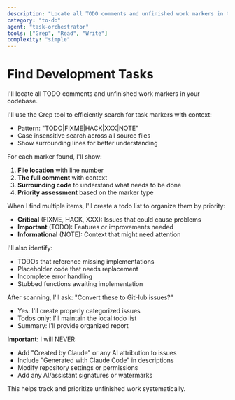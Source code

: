 ```yaml
---
description: "Locate all TODO comments and unfinished work markers in the codebase"
category: "to-do"
agent: "task-orchestrator"
tools: ["Grep", "Read", "Write"]
complexity: "simple"
---
```


# Find Development Tasks

I'll locate all TODO comments and unfinished work markers in your codebase.

I'll use the Grep tool to efficiently search for task markers with context:
- Pattern: "TODO|FIXME|HACK|XXX|NOTE"
- Case insensitive search across all source files
- Show surrounding lines for better understanding

For each marker found, I'll show:
1. **File location** with line number
2. **The full comment** with context
3. **Surrounding code** to understand what needs to be done
4. **Priority assessment** based on the marker type

When I find multiple items, I'll create a todo list to organize them by priority:
- **Critical** (FIXME, HACK, XXX): Issues that could cause problems
- **Important** (TODO): Features or improvements needed
- **Informational** (NOTE): Context that might need attention

I'll also identify:
- TODOs that reference missing implementations
- Placeholder code that needs replacement
- Incomplete error handling
- Stubbed functions awaiting implementation

After scanning, I'll ask: "Convert these to GitHub issues?"
- Yes: I'll create properly categorized issues
- Todos only: I'll maintain the local todo list
- Summary: I'll provide organized report

**Important**: I will NEVER:
- Add "Created by Claude" or any AI attribution to issues
- Include "Generated with Claude Code" in descriptions
- Modify repository settings or permissions
- Add any AI/assistant signatures or watermarks

This helps track and prioritize unfinished work systematically.